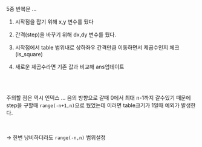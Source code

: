 5중 반복문 ...

1. 시작점을 잡기 위해 x,y 변수를 뒀다

2. 간격(step)을 바꾸기 위해 dx,dy 변수를 뒀다.

3. 시작점에서 table 범위내로 상하좌우 간격만큼 이동하면서 제곱수인지 체크(is_square)

4. 새로운 제곱수라면 기존 값과 비교해 ans업데이트

<br>
<br>

주의할 점은 역시 인덱스 ... 음의 방향으로 갈때 0에서 최대 n-1까지 갈수있기 때문에 step을 구할때 `range(-n+1,n)`으로 뒀었는데 이러면 table크기가 1일때 예외가 발생한다.

<br>

&rarr; 한번 낭비하더라도 `range(-n,n)` 범위설정